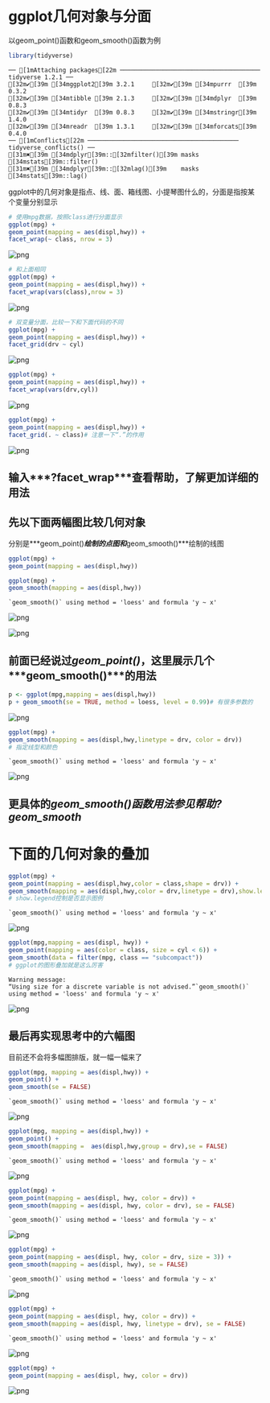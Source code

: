 
# ggplot几何对象与分面
以geom_point()函数和geom_smooth()函数为例


```R
library(tidyverse)
```

    ── [1mAttaching packages[22m ─────────────────────────────────────── tidyverse 1.2.1 ──
    [32m✔[39m [34mggplot2[39m 3.2.1     [32m✔[39m [34mpurrr  [39m 0.3.2
    [32m✔[39m [34mtibble [39m 2.1.3     [32m✔[39m [34mdplyr  [39m 0.8.3
    [32m✔[39m [34mtidyr  [39m 0.8.3     [32m✔[39m [34mstringr[39m 1.4.0
    [32m✔[39m [34mreadr  [39m 1.3.1     [32m✔[39m [34mforcats[39m 0.4.0
    ── [1mConflicts[22m ────────────────────────────────────────── tidyverse_conflicts() ──
    [31m✖[39m [34mdplyr[39m::[32mfilter()[39m masks [34mstats[39m::filter()
    [31m✖[39m [34mdplyr[39m::[32mlag()[39m    masks [34mstats[39m::lag()


ggplot中的几何对象是指点、线、面、箱线图、小提琴图什么的，分面是指按某个变量分别显示


```R
# 使用mpg数据，按照class进行分面显示
ggplot(mpg) + 
geom_point(mapping = aes(displ,hwy)) + 
facet_wrap(~ class, nrow = 3)
```


![png](output_3_0.png)



```R
# 和上面相同
ggplot(mpg) + 
geom_point(mapping = aes(displ,hwy)) + 
facet_wrap(vars(class),nrow = 3)
```


![png](output_4_0.png)



```R
# 双变量分面，比较一下和下面代码的不同
ggplot(mpg) + 
geom_point(mapping = aes(displ,hwy)) + 
facet_grid(drv ~ cyl)
```


![png](output_5_0.png)



```R
ggplot(mpg) + 
geom_point(mapping = aes(displ,hwy)) + 
facet_wrap(vars(drv,cyl))
```


![png](output_6_0.png)



```R
ggplot(mpg) + 
geom_point(mapping = aes(displ,hwy)) + 
facet_grid(. ~ class)# 注意一下“.”的作用
```


![png](output_7_0.png)


## 输入***?facet_wrap***查看帮助，了解更加详细的用法

## 先以下面两幅图比较几何对象
分别是***geom_point()***绘制的点图和***geom_smooth()***绘制的线图


```R
ggplot(mpg) + 
geom_point(mapping = aes(displ,hwy))

ggplot(mpg) + 
geom_smooth(mapping = aes(displ,hwy))
```

    `geom_smooth()` using method = 'loess' and formula 'y ~ x'



![png](output_10_1.png)



![png](output_10_2.png)


## 前面已经说过***geom_point()***，这里展示几个***geom_smooth()***的用法


```R
p <- ggplot(mpg,mapping = aes(displ,hwy))
p + geom_smooth(se = TRUE, method = loess, level = 0.99)# 有很多参数的
```


![png](output_12_0.png)



```R
ggplot(mpg) + 
geom_smooth(mapping = aes(displ,hwy,linetype = drv, color = drv))
# 指定线型和颜色
```

    `geom_smooth()` using method = 'loess' and formula 'y ~ x'



![png](output_13_1.png)


## 更具体的***geom_smooth()***函数用法参见帮助***?geom_smooth***

# 下面的几何对象的叠加


```R
ggplot(mpg) + 
geom_point(mapping = aes(displ,hwy,color = class,shape = drv)) + 
geom_smooth(mapping = aes(displ,hwy,color = drv,linetype = drv),show.legend = FALSE)
# show.legend控制是否显示图例
```

    `geom_smooth()` using method = 'loess' and formula 'y ~ x'



![png](output_15_1.png)



```R
ggplot(mpg,mapping = aes(displ, hwy)) + 
geom_point(mapping = aes(color = class, size = cyl < 6)) + 
geom_smooth(data = filter(mpg, class == "subcompact"))
# ggplot的图形叠加就是这么厉害
```

    Warning message:
    “Using size for a discrete variable is not advised.”`geom_smooth()` using method = 'loess' and formula 'y ~ x'



![png](output_16_1.png)


## 最后再实现思考中的六幅图
目前还不会将多幅图排版，就一幅一幅来了


```R
ggplot(mpg, mapping = aes(displ,hwy)) + 
geom_point() + 
geom_smooth(se = FALSE)
```

    `geom_smooth()` using method = 'loess' and formula 'y ~ x'



![png](output_18_1.png)



```R
ggplot(mpg, mapping = aes(displ,hwy)) + 
geom_point() + 
geom_smooth(mapping =  aes(displ,hwy,group = drv),se = FALSE)
```

    `geom_smooth()` using method = 'loess' and formula 'y ~ x'



![png](output_19_1.png)



```R
ggplot(mpg) + 
geom_point(mapping = aes(displ, hwy, color = drv)) + 
geom_smooth(mapping = aes(displ, hwy, color = drv), se = FALSE)
```

    `geom_smooth()` using method = 'loess' and formula 'y ~ x'



![png](output_20_1.png)



```R
ggplot(mpg) + 
geom_point(mapping = aes(displ, hwy, color = drv, size = 3)) + 
geom_smooth(mapping = aes(displ, hwy), se = FALSE)
```

    `geom_smooth()` using method = 'loess' and formula 'y ~ x'



![png](output_21_1.png)



```R
ggplot(mpg) + 
geom_point(mapping = aes(displ, hwy, color = drv)) + 
geom_smooth(mapping = aes(displ, hwy, linetype = drv), se = FALSE)
```

    `geom_smooth()` using method = 'loess' and formula 'y ~ x'



![png](output_22_1.png)



```R
ggplot(mpg) + 
geom_point(mapping = aes(displ, hwy, color = drv))
```


![png](output_23_0.png)



```R

```
